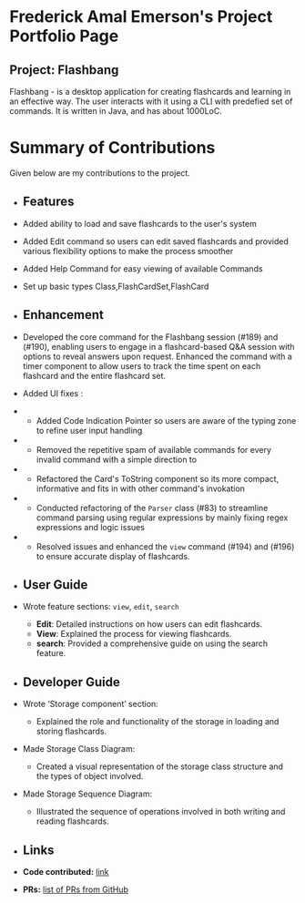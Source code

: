 # Frederick Amal Emerson's Project Portfolio Page

## Project: Flashbang
Flashbang - is a desktop application for creating flashcards and learning in an effective way. The user interacts with it using a CLI with predefied set of commands. It is written in Java, and has about 1000LoC.

# Summary of Contributions
Given below are my contributions to the project.

- ## Features
- Added ability to load and save flashcards to the user's system
- Added Edit command so users can edit saved flashcards and provided various flexibility options to make the process
  smoother
- Added Help Command for easy viewing of available Commands
- Set up basic types Class,FlashCardSet,FlashCard

- ## Enhancement
- Developed the core command for the Flashbang session (#189) and (#190), enabling users to engage in a flashcard-based Q&A session
  with options to reveal answers upon request. Enhanced the command with a timer component to allow users to track the
  time spent on each flashcard and the entire flashcard set.
- Added UI fixes :
- - Added Code Indication Pointer so users are aware of the typing zone to refine user input handling
- - Removed the repetitive spam of available commands for every invalid command with a simple direction to
- - Refactored the Card's ToString component so its more compact, informative and fits in with other command's invokation
- - Conducted refactoring of the `Parser` class (#83) to streamline command parsing using regular expressions by mainly
    fixing regex expressions and logic issues
- - Resolved issues and enhanced the `view` command (#194) and (#196) to ensure accurate display of flashcards.

- ## User Guide
- Wrote feature sections: `view`, `edit`, `search`
    - **Edit**: Detailed instructions on how users can edit flashcards.
    - **View**: Explained the process for viewing flashcards.
    - **search**: Provided a comprehensive guide on using the search feature.
  
- ## Developer Guide
- Wrote ‘Storage component’ section:
    - Explained the role and functionality of the storage in loading and storing flashcards.
- Made Storage Class Diagram:
    - Created a visual representation of the storage class structure and the types of object involved.
- Made Storage Sequence Diagram:
    - Illustrated the sequence of operations involved in both writing and reading flashcards.
- ## Links
- **Code contributed:** [link](https://nus-cs2113-ay2425s1.github.io/tp-dashboard/?search=frederickemerson&sort=groupTitle&sortWithin=title&timeframe=commit&mergegroup=&groupSelect=groupByRepos&breakdown=true&since=2024-09-20&tabOpen=true&tabType=authorship&checkedFileTypes=docs~functional-code~test-code~other&tabAuthor=frederickemerson&tabRepo=AY2425S1-CS2113-T11-2%2Ftp%5Bmaster%5D&authorshipIsMergeGroup=false&authorshipFileTypes=docs~functional-code&authorshipIsBinaryFileTypeChecked=false&authorshipIsIgnoredFilesChecked=false)
- **PRs:** [list of PRs from GitHub](https://github.com/AY2425S1-CS2113-T11-2/tp/pulls?q=+is%3Apr+author%3Afrederickemerson+)
